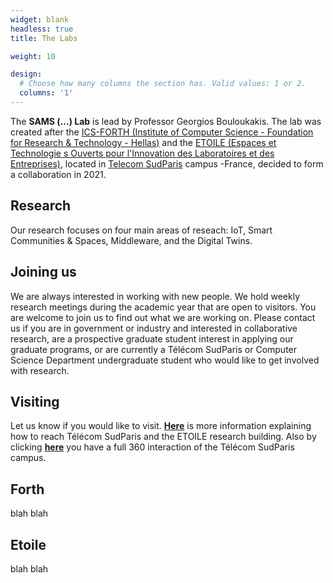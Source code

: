 ```yaml
---
widget: blank
headless: true
title: The Labs

weight: 10

design:
  # Choose how many columns the section has. Valid values: 1 or 2.
  columns: '1'
---
```


The **SAMS (...) Lab** is lead by Professor Georgios Bouloukakis. The lab was created after the [ICS-FORTH (Institute of Computer Science - Foundation for Research & Technology - Hellas)](https://www.ics.forth.gr/about-ics) 
and the [ETOILE (Espaces et Technologie s Ouverts pour l'Innovation des Laboratoires et des Entreprises)](https://www.telecom-sudparis.eu/recherche/etoile/), located in [Telecom SudParis](https://www.telecom-sudparis.eu/) campus -France,
decided to form a collaboration in 2021.

## Research
Our research focuses on four main areas of reseach: IoT, Smart Communities & Spaces, Middleware, and the Digital Twins.

## Joining us
We are always interested in working with new people. We hold weekly research meetings during the academic 
year that are open to visitors. You are welcome to join us to find out what we are working on. 
Please contact us if you are in government or industry and interested in collaborative research, 
are a prospective graduate student interest in applying our graduate programs, or are currently a 
Télécom SudParis or Computer Science Department undergraduate student who would like to get involved 
with research.

## Visiting
Let us know if you would like to visit. [**Here**](https://www.telecom-sudparis.eu/actualite/la-journee-portes-ouvertes-de-telecom-sudparis/) 
is more information explaining how to reach Télécom SudParis and the ETOILE research building. 
Also by clicking [**here**](https://www.virtual-tour-360.online/visite-virtuelle/telecom-sudparis/) you have a full 360 interaction of the Télécom SudParis campus.

## Forth

blah blah

## Etoile

blah blah
